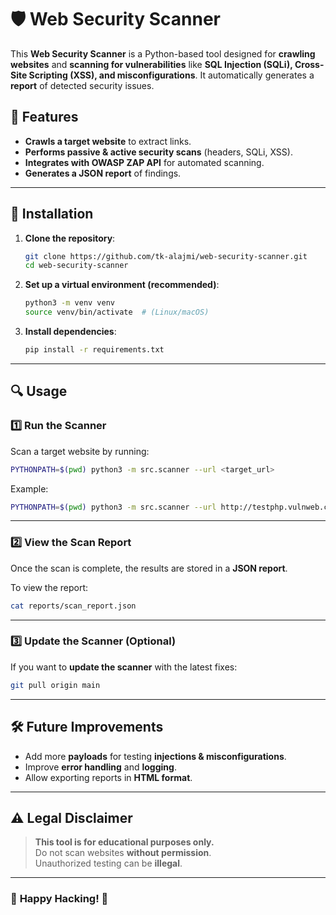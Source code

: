 # 🛡️ Web Security Scanner

This **Web Security Scanner** is a Python-based tool designed for **crawling websites** and **scanning for vulnerabilities** like **SQL Injection (SQLi), Cross-Site Scripting (XSS), and misconfigurations**. It automatically generates a **report** of detected security issues.

## 📌 Features
- **Crawls a target website** to extract links.
- **Performs passive & active security scans** (headers, SQLi, XSS).
- **Integrates with OWASP ZAP API** for automated scanning.
- **Generates a JSON report** of findings.

---

## 🚀 Installation

1. **Clone the repository**:
   ```bash
   git clone https://github.com/tk-alajmi/web-security-scanner.git
   cd web-security-scanner
   ```

2. **Set up a virtual environment (recommended)**:
   ```bash
   python3 -m venv venv
   source venv/bin/activate  # (Linux/macOS)
   ```

3. **Install dependencies**:
   ```bash
   pip install -r requirements.txt
   ```

---

## 🔍 Usage

### **1️⃣ Run the Scanner**
Scan a target website by running:
```bash
PYTHONPATH=$(pwd) python3 -m src.scanner --url <target_url>
```
Example:
```bash
PYTHONPATH=$(pwd) python3 -m src.scanner --url http://testphp.vulnweb.com/
```

---

### **2️⃣ View the Scan Report**
Once the scan is complete, the results are stored in a **JSON report**.

To view the report:
```bash
cat reports/scan_report.json
```

---

### **3️⃣ Update the Scanner (Optional)**
If you want to **update the scanner** with the latest fixes:
```bash
git pull origin main
```

---

## 🛠️ Future Improvements
- Add more **payloads** for testing **injections & misconfigurations**.
- Improve **error handling** and **logging**.
- Allow exporting reports in **HTML format**.

---

## ⚠️ Legal Disclaimer
> **This tool is for educational purposes only.**  
> Do not scan websites **without permission**.  
> Unauthorized testing can be **illegal**.

---

### 🎯 **Happy Hacking!** 🚀

